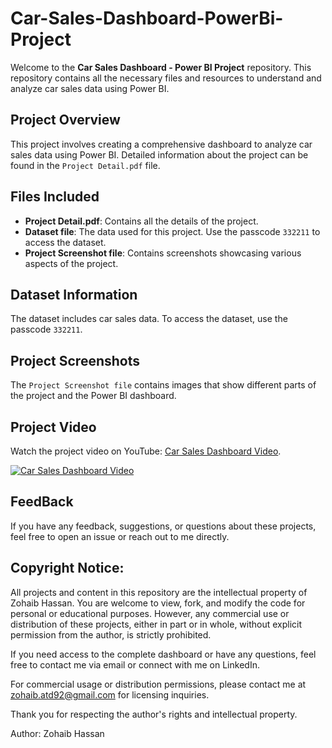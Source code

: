 # Car-Sales-Dashboard-PowerBi-Project
Welcome to the **Car Sales Dashboard - Power BI Project** repository. This repository contains all the necessary files and resources to understand and analyze car sales data using Power BI.

## Project Overview
This project involves creating a comprehensive dashboard to analyze car sales data using Power BI. Detailed information about the project can be found in the `Project Detail.pdf` file.

## Files Included
- **Project Detail.pdf**: Contains all the details of the project.
- **Dataset file**: The data used for this project. Use the passcode `332211` to access the dataset.
- **Project Screenshot file**: Contains screenshots showcasing various aspects of the project.

## Dataset Information
The dataset includes car sales data. To access the dataset, use the passcode `332211`.

## Project Screenshots
The `Project Screenshot file` contains images that show different parts of the project and the Power BI dashboard.

## Project Video
Watch the project video on YouTube: [Car Sales Dashboard Video](https://youtu.be/js6LWgVLGcg).

[![Car Sales Dashboard Video](https://img.youtube.com/vi/js6LWgVLGcg/0.jpg)](https://youtu.be/js6LWgVLGcg)

## FeedBack
If you have any feedback, suggestions, or questions about these projects, feel free to open an issue or reach out to me directly.

## Copyright Notice: 

All projects and content in this repository are the intellectual property of Zohaib Hassan. You are welcome to view, fork, and modify the code for personal or educational purposes. However, any commercial use or distribution of these projects, either in part or in whole, without explicit permission from the author, is strictly prohibited.

If you need access to the complete dashboard or have any questions, feel free to contact me via email or connect with me on LinkedIn.

For commercial usage or distribution permissions, please contact me at zohaib.atd92@gmail.com for licensing inquiries.

Thank you for respecting the author's rights and intellectual property.

Author: Zohaib Hassan
